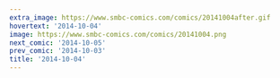 ```yaml
---
extra_image: https://www.smbc-comics.com/comics/20141004after.gif
hovertext: '2014-10-04'
image: https://www.smbc-comics.com/comics/20141004.png
next_comic: '2014-10-05'
prev_comic: '2014-10-03'
title: '2014-10-04'
---
```


